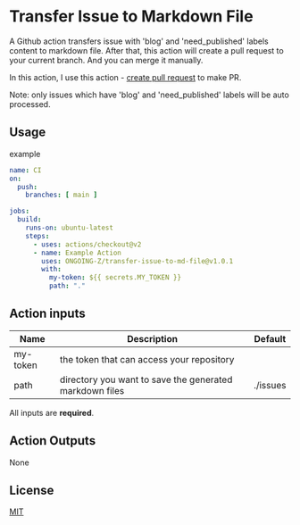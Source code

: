 # Transfer Issue to Markdown File

A Github action transfers issue with 'blog' and 'need_published' labels content to markdown file. After that, this action will create a pull
request to your current branch. And you can merge it manually.

In this action, I use this action - [create pull request][1] to make PR.

Note: only issues which have 'blog' and 'need_published' labels will be auto processed.

## Usage

example
```yml
name: CI
on:
  push:
    branches: [ main ]

jobs:
  build:
    runs-on: ubuntu-latest
    steps:
      - uses: actions/checkout@v2
      - name: Example Action
        uses: ONGOING-Z/transfer-issue-to-md-file@v1.0.1
        with:
          my-token: ${{ secrets.MY_TOKEN }}
          path: "."
```

## Action inputs
| Name     | Description                                             | Default  |
|----------|---------------------------------------------------------|----------|
| my-token | the token that can access your repository               |          |
| path     | directory you want to save the generated markdown files | ./issues |

All inputs are **required**.

## Action Outputs
None

## License

[MIT][license_addr]


[1]: github.com/peter-evans/create-pull-request
[license_addr]: https://github.com/ONGOING-Z/transfer-issue-to-md-file/blob/main/LICENSE